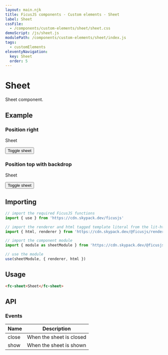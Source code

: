```yaml
---
layout: main.njk
title: FicusJS components - Custom elements - Sheet
label: Sheet
cssFile:
  - /components/custom-elements/sheet/sheet.css
demoScript: /js/sheet.js
modulePath: /components/custom-elements/sheet/index.js
tags:
  - customElements
eleventyNavigation:
  key: Sheet
  order: 5
---
```

# Sheet

Sheet component.

## Example

### Position right

<fc-sheet position="right" class="fu-bg-primary">
  <p>Sheet</p>
</fc-sheet>
<button type="button" id="show-right-sheet-btn">Toggle sheet</button>

### Position top with backdrop

<fc-sheet position="top" backdrop="true" class="fu-bg-primary">
  <p>Sheet</p>
</fc-sheet>
<button type="button" id="show-top-sheet-btn">Toggle sheet</button>

## Importing

```js
// import the required FicusJS functions
import { use } from 'https://cdn.skypack.dev/ficusjs'

// import the renderer and html tagged template literal from the lit-html library
import { html, renderer } from 'https://cdn.skypack.dev/@ficusjs/renderers/lit-html'

// import the component module
import { module as sheetModule } from 'https://cdn.skypack.dev/@ficusjs/components/custom-elements/sheet'

// use the module
use(sheetModule, { renderer, html })
```

## Usage

```html
<fc-sheet>Sheet</fc-sheet>
```

## API

### Events

| Name | Description |
| --- | --- |
| close | When the sheet is closed |
| show | When the sheet is shown |
